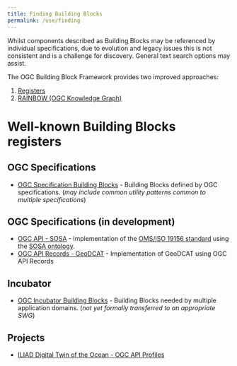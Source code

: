 ```yaml
---
title: Finding Building Blocks
permalink: /use/finding
---
```


Whilst components described as Building Blocks may be referenced by individual specifications, due to evolution and legacy issues this is not consistent and is a challenge for discovery.  General text search options may assist.

The OGC Building Block Framework provides two improved approaches:

1. [Registers](/bblocks-docs/overview/registers)
1. [RAINBOW (OGC Knowledge Graph)]() 

# Well-known Building Blocks registers

## OGC Specifications

- [OGC Specification Building Blocks](https://opengeospatial.github.io/bblocks/register/) - Building Blocks defined by OGC specifications. (_may include common utility patterns common to multiple specifications_)

## OGC Specifications (in development)

- [OGC API - SOSA](https://opengeospatial.github.io/ogcapi-sosa/) - Implementation of the [OMS/ISO 19156 standard](http://www.opengis.net/def/docs/20-082r4) using the [SOSA ontology](https://www.w3.org/TR/vocab-ssn/).
- [OGC API Records - GeoDCAT](https://ogcincubator.github.io/geodcat-ogcapi-records/) - Implementation of GeoDCAT using OGC API Records

## Incubator

- [OGC Incubator Building Blocks](https://ogcincubator.github.io/bblocks/) - Building Blocks needed by multiple application domains. (_not yet formally transferred to an appropriate SWG_)

## Projects

- [ILIAD Digital Twin of the Ocean - OGC API Profiles](https://ogcincubator.github.io/iliad-apis-features/)